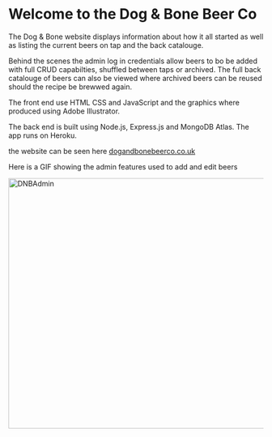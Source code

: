 # Welcome to the Dog & Bone Beer Co

The Dog & Bone website displays information about how it all started as well as listing the current beers on tap and the back catalouge.

Behind the scenes the admin log in credentials allow beers to bo be added with full CRUD capabilties, shuffled between taps or archived. 
The full back catalouge of beers can also be viewed where archived beers can be reused should the recipe be brewwed again.

The front end use HTML CSS and JavaScript and the graphics where produced using Adobe Illustrator.

The back end is built using Node.js, Express.js and MongoDB Atlas. The app runs on Heroku.

the website can be seen here [dogandbonebeerco.co.uk](http://www.dogandbonebeerco.co.uk/)

Here is a GIF showing the admin features used to add and edit beers

<a data-flickr-embed="true" href="https://www.flickr.com/photos/35mmaffair/52191925170/in/photostream/" title="DNBAdmin"><img src="https://live.staticflickr.com/65535/52191925170_7f91658a38_b.jpg" width="1024" height="494" alt="DNBAdmin"></a>
